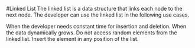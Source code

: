 #Linked List
The linked list is a data structure that links each node to the next node. The developer can use the linked list in the following use cases.

When the developer needs constant time for insertion and deletion.
When the data dynamically grows.
Do not access random elements from the linked list.
Insert the element in any position of the list.